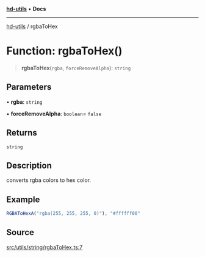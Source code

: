 [**hd-utils**](../README.md) • **Docs**

***

[hd-utils](../globals.md) / rgbaToHex

# Function: rgbaToHex()

> **rgbaToHex**(`rgba`, `forceRemoveAlpha`): `string`

## Parameters

• **rgba**: `string`

• **forceRemoveAlpha**: `boolean`= `false`

## Returns

`string`

## Description

converts rgba colors to hex color.

## Example

```ts
RGBAToHexA("rgba(255, 255, 255, 0)"), "#ffffff00"
```

## Source

[src/utils/string/rgbaToHex.ts:7](https://github.com/AhmadHddad/h-utils/blob/8e9e542f98b1a43a336ce585dc8666b21b0e894d/src/utils/string/rgbaToHex.ts#L7)
